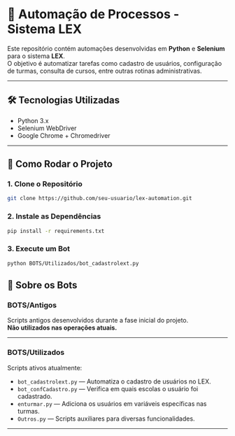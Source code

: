
# 🧩 Automação de Processos - Sistema LEX

Este repositório contém automações desenvolvidas em **Python** e **Selenium** para o sistema **LEX**.  
O objetivo é automatizar tarefas como cadastro de usuários, configuração de turmas, consulta de cursos, entre outras rotinas administrativas.

---

## 🛠 Tecnologias Utilizadas

- Python 3.x
- Selenium WebDriver
- Google Chrome + Chromedriver

---

## 🚀 Como Rodar o Projeto

### 1. Clone o Repositório

```bash
git clone https://github.com/seu-usuario/lex-automation.git
```

### 2. Instale as Dependências

```bash
pip install -r requirements.txt
```

### 3. Execute um Bot

```bash
python BOTS/Utilizados/bot_cadastrolext.py
```

## 🤖 Sobre os Bots

### BOTS/Antigos

Scripts antigos desenvolvidos durante a fase inicial do projeto.  
**Não utilizados nas operações atuais.**

---

### BOTS/Utilizados

Scripts ativos atualmente:

- `bot_cadastrolext.py` — Automatiza o cadastro de usuários no LEX.
- `bot_confCadastro.py` — Verifica em quais escolas o usuário foi cadastrado.
- `enturmar.py` — Adiciona os usuários em variáveis específicas nas turmas.
- `Outros.py` — Scripts auxiliares para diversas funcionalidades.

---
